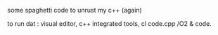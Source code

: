 some spaghetti code to unrust my c++ (again)

to run dat : visual editor, c++ integrated tools, cl code.cpp /O2 & code.